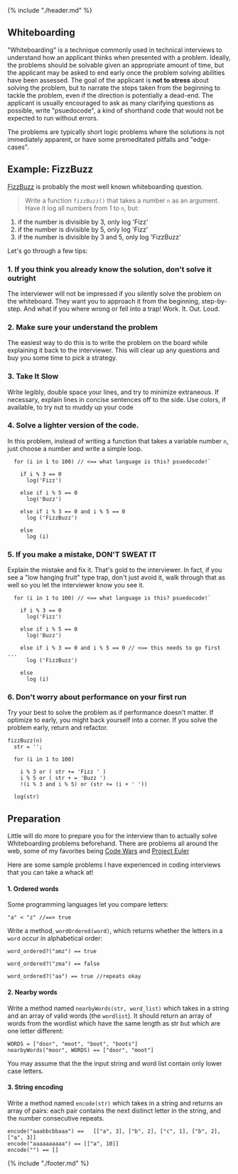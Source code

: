 {% include "./header.md" %}

## Whiteboarding

"Whiteboarding" is a technique commonly used in technical interviews to understand
how an applicant thinks when presented with a problem. Ideally, the problems
should be solvable given an appropriate amount of time, but the applicant may
be asked to end early once the problem solving abilities have been assessed. The
goal of the applicant is **not to stress** about solving the problem, but to
narrate the steps taken from the beginning to tackle the problem, even if the
direction is potentially a dead-end. The applicant is usually encouraged to ask
as many clarifying questions as possible, write "psuedocode", a kind of shorthand
code that would not be expected to run without errors.

The problems are typically short logic problems where the solutions is not immediately
apparent, or have some premeditated pitfalls and "edge-cases".

## Example: FizzBuzz

[FizzBuzz](https://en.wikipedia.org/wiki/Fizz_buzz#Programming_interviews) is
probably the most well known whiteboarding question.

> Write a function `fizzBuzz()` that takes a number `n` as an argument. Have it
log all numbers from 1 to `n`, but:
1. if the number is divisible by 3, only log 'Fizz'
1. if the number is divisible by 5, only log 'Fizz'
1. if the number is divisible by 3 and 5, only log 'FizzBuzz'

Let's go through a few tips:

### 1. If you think you already know the solution, don't solve it outright

The interviewer will not be impressed if you silently solve the problem on the
whiteboard. They want you to approach it from the beginning, step-by-step. And
what if you where wrong or fell into a trap! Work. It. Out. Loud.

### 2. Make sure your understand the problem

The easiest way to do this is to write the problem on the board while explaining it
back to the interviewer. This will clear up any questions and buy you some time to
pick a strategy.

### 3. Take It Slow

Write legibly, double space your lines, and try to minimize extraneous. If
necessary, explain lines in concise sentences off to the side. Use colors, if
available, to try nut to muddy up your code

### 4. Solve a lighter version of the code.
In this problem, instead of writing a function that takes a variable number `n`,
just choose a number and write a simple loop.

```
  for (i in 1 to 100) // <== what language is this? psuedocode!`

    if i % 3 == 0
      log('Fizz')

    else if i % 5 == 0
      log('Buzz')

    else if i % 3 == 0 and i % 5 == 0
      log ('FizzBuzz')

    else
      log (i)
```

### 5. If you make a mistake, DON'T SWEAT IT
Explain the mistake and fix it. That's gold to the interviewer. In fact, if you
see a "low hanging fruit" type trap, don't just avoid it, walk through that as
well so you let the interviewer know you see it.

```
  for (i in 1 to 100) // <== what language is this? psuedocode!`

    if i % 3 == 0
      log('Fizz')

    else if i % 5 == 0
      log('Buzz')

    else if i % 3 == 0 and i % 5 == 0 // <== this needs to go first ...
      log ('FizzBuzz')

    else
      log (i)
```

### 6. Don't worry about performance on your first run

Try your best to solve the problem as if performance doesn't matter. If optimize
to early, you might back yourself into a corner. If you solve the problem early,
return and refactor.

```
fizzBuzz(n)
  str = '';

  for (i in 1 to 100)

    i % 3 or ( str += 'Fizz ' )
    i % 5 or ( str + = 'Buzz ')
    !(i % 3 and i % 5) or (str += (i + ' '))

  log(str)
```

## Preparation

Little will do more to prepare you for the interview than to actually solve Whiteboarding
problems beforehand. There are problems all around the web, some of my favorites
being [Code Wars](https://www.codewars.com/) and [Project Euler](https://projecteuler.net/)

Here are some sample problems I have experienced in coding interviews that you
can take a whack at!

#### 1. Ordered words
Some programming languages let you compare letters:

`"a" < "z" //==> true`

Write a method, `wordOrdered(word)`, which returns whether the letters in a
`word` occur in alphabetical order:
```
word_ordered?("amz") == true 

word_ordered?("zma") == false 

word_ordered?("aa") == true //repeats okay
```

#### 2. Nearby words
Write a method named `nearbyWords(str, word_list)` which takes in a string and
an array of valid words (the `wordlist`). It should return an array of words
from the wordlist which have the same length as str but which are one letter different:
```
WORDS = ["door", "moot", "boot", "boots"] 
nearbyWords("moor", WORDS) == ["door", "moot"]
```
You may assume that the the input string and word list contain only lower case letters.

#### 3. String encoding
Write a method named `encode(str)` which takes in a string and returns an array
of pairs: each pair contains the next distinct letter in the string, and the
number consecutive repeats.
```
encode("aaabbcbbaaa") ==   [["a", 3], ["b", 2], ["c", 1], ["b", 2], ["a", 3]] 
encode("aaaaaaaaaa") == [["a", 10]] 
encode("") == []
```

{% include "./footer.md" %}
